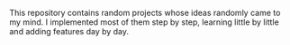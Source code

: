 This repository contains random projects whose ideas randomly came to my mind.
I implemented most of them step by step, learning little by little and adding features day by day.
